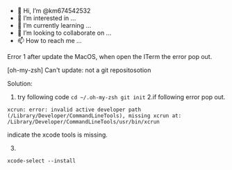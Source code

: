 - 👋 Hi, I’m @km674542532
- 👀 I’m interested in ...
- 🌱 I’m currently learning ...
- 💞️ I’m looking to collaborate on ...
- 📫 How to reach me ...

<!---
km674542532/km674542532 is a ✨ special ✨ repository because its `README.md` (this file) appears on your GitHub profile.
You can click the Preview link to take a look at your changes.
--->
Error 1
after update the MacOS, when open the ITerm the error pop out.

[oh-my-zsh] Can't update: not a git repositosotion

Solution:
1. try following code
`cd ~/.oh-my-zsh
git init`
2.if following error pop out.

`xcrun: error: invalid active developer path (/Library/Developer/CommandLineTools), missing xcrun at: /Library/Developer/CommandLineTools/usr/bin/xcrun`

indicate the xcode tools is missing.

3.
`xcode-select --install`
